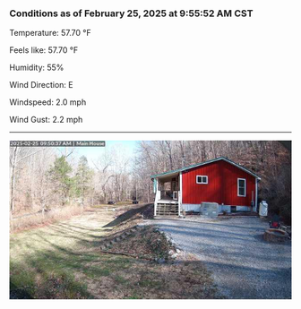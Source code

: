 ### Conditions as of February 25, 2025 at 9:55:52 AM CST 

Temperature: 57.70 &deg;F

Feels like: 57.70 &deg;F

Humidity: 55%

Wind Direction: E

Windspeed: 2.0 mph

Wind Gust: 2.2 mph

---

<img src="./images/latest.jpeg"/>

